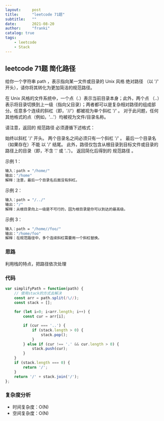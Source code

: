 ```yaml
---
layout:     post
title:      "leetcode 71题"
subtitle:   ""
date:       2021-08-20
author:     "franki"
catalog: true
tags:
    - leetcode
    - Stack
---
```


## leetcode 71题  简化路径

给你一个字符串 path ，表示指向某一文件或目录的 Unix 风格 绝对路径 （以 '/' 开头），请你将其转化为更加简洁的规范路径。

在 Unix 风格的文件系统中，一个点（.）表示当前目录本身；此外，两个点 （..） 表示将目录切换到上一级（指向父目录）；两者都可以是复杂相对路径的组成部分。任意多个连续的斜杠（即，'//'）都被视为单个斜杠 '/' 。 对于此问题，任何其他格式的点（例如，'...'）均被视为文件/目录名称。

请注意，返回的 规范路径 必须遵循下述格式：

始终以斜杠 '/' 开头。
两个目录名之间必须只有一个斜杠 '/' 。
最后一个目录名（如果存在）不能 以 '/' 结尾。
此外，路径仅包含从根目录到目标文件或目录的路径上的目录（即，不含 '.' 或 '..'）。
返回简化后得到的 规范路径 。

示例 1：

```bash
输入：path = "/home/"
输出："/home"
解释：注意，最后一个目录名后面没有斜杠。 
```

示例 2：

```bash
输入：path = "/../"
输出："/"
解释：从根目录向上一级是不可行的，因为根目录是你可以到达的最高级。
```

示例 3：

```bash
输入：path = "/home//foo/"
输出："/home/foo"
解释：在规范路径中，多个连续斜杠需要用一个斜杠替换。
```

### 思路

利用栈的特点，把路径依次处理

### 代码

```js
var simplifyPath = function(path) {
    // 使用stack的方式去解决
    const arr = path.split(/\//);
    const stack = [];
    
    for (let i=0; i<arr.length; i++) {
        const cur = arr[i];

        if (cur === '..') {
            if (stack.length > 0) {
                stack.pop();
            }
        } else if (cur !== '.' && cur.length > 0) {
            stack.push(cur);
        }
    }
    if (stack.length === 0) {
        return '/';
    }
    return '/' + stack.join('/');
};
```

### 复杂度分析

- 时间复杂度：O(N)
- 空间复杂度：O(N)
